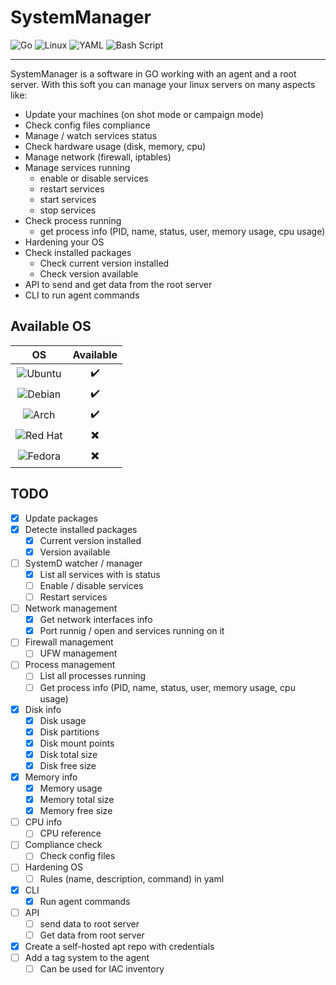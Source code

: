 # SystemManager

![Go](https://img.shields.io/badge/go-%2300ADD8.svg?style=flat&logo=go&logoColor=white)
![Linux](https://img.shields.io/badge/Linux-FCC624?style=flat&logo=linux&logoColor=black)
![YAML](https://img.shields.io/badge/yaml-%23ffffff.svg?style=flat&logo=yaml&logoColor=151515)
![Bash Script](https://img.shields.io/badge/bash_script-%23121011.svg?style=flat&logo=gnu-bash&logoColor=white)

---

SystemManager is a software in GO working with an agent and a root server. With this soft you can manage your linux servers on many aspects like:

- Update your machines (on shot mode or campaign mode)
- Check config files compliance
- Manage / watch services status
- Check hardware usage (disk, memory, cpu)
- Manage network (firewall, iptables)
- Manage services running
  - enable or disable services
  - restart services
  - start services
  - stop services
- Check process running
  - get process info (PID, name, status, user, memory usage, cpu usage)
- Hardening your OS
- Check installed packages
  - Check current version installed
  - Check version available
- API to send and get data from the root server
- CLI to run agent commands

## Available OS

| OS | Available |
|:---:|:---:|
| ![Ubuntu](https://img.shields.io/badge/Ubuntu-E95420?style=flat&logo=ubuntu&logoColor=white) | :heavy_check_mark: |
| ![Debian](https://img.shields.io/badge/Debian-D70A53?style=flat&logo=debian&logoColor=white) | :heavy_check_mark: |
| ![Arch](https://img.shields.io/badge/Arch%20Linux-1793D1?logo=arch-linux&logoColor=fff&style=flat) | :heavy_check_mark: |
| ![Red Hat](https://img.shields.io/badge/Red%20Hat-EE0000?style=flat&logo=redhat&logoColor=white) | :heavy_multiplication_x: |
| ![Fedora](https://img.shields.io/badge/Fedora-294172?style=flat&logo=fedora&logoColor=white) | :heavy_multiplication_x: |

## TODO

- [x] Update packages
- [x] Detecte installed packages
  - [x] Current version installed
  - [x] Version available
- [ ] SystemD watcher / manager
  - [x] List all services with is status
  - [ ] Enable / disable services
  - [ ] Restart services
- [ ] Network management
  - [x] Get network interfaces info
  - [x] Port runnig / open and services running on it
- [ ] Firewall management
  - [ ] UFW management
- [ ] Process management
  - [ ] List all processes running
  - [ ] Get process info (PID, name, status, user, memory usage, cpu usage)
- [x] Disk info
  - [x] Disk usage
  - [x] Disk partitions
  - [x] Disk mount points
  - [x] Disk total size
  - [x] Disk free size
- [x] Memory info
  - [x] Memory usage
  - [x] Memory total size
  - [x] Memory free size
- [ ] CPU info
  - [ ] CPU reference
- [ ] Compliance check
  - [ ] Check config files
- [ ] Hardening OS
  - [ ] Rules (name, description, command) in yaml

- [x] CLI
  - [x] Run agent commands

- [ ] API
  - [ ] send data to root server
  - [ ] Get data from root server

- [x] Create a self-hosted apt repo with credentials
- [ ] Add a tag system to the agent
  - [ ] Can be used for IAC inventory
